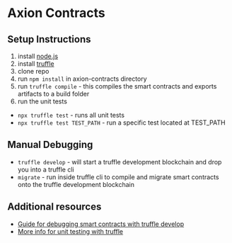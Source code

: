 # Axion Contracts

## Setup Instructions
1. install [node.js](https://nodejs.org/en/)
2. install [truffle](https://www.trufflesuite.com/truffle)
3. clone repo
4. run `npm install` in axion-contracts directory
5. run `truffle compile` - this compiles the smart contracts and exports artifacts to a build folder
6. run the unit tests
  * `npx truffle test` - runs all unit tests
  * `npx truffle test TEST_PATH` - run a specific test located at TEST_PATH

## Manual Debugging
 * `truffle develop` - will start a truffle development blockchain and drop you into a truffle cli
 * `migrate` - run inside truffle cli to compile and migrate smart contracts onto the truffle development blockchain

## Additional resources
 * [Guide for debugging smart contracts with truffle develop](https://www.trufflesuite.com/tutorials/debugging-a-smart-contract)
 * [More info for unit testing with truffle](https://www.trufflesuite.com/docs/truffle/testing/testing-your-contracts)

